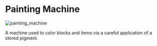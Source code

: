 # Painting Machine
![painting_machine](item:mekanism:painting_machine)

A machine used to color blocks and items via a careful application of a stored pigment.
